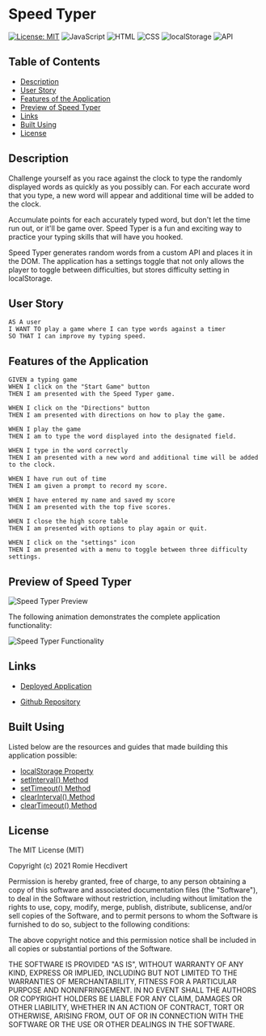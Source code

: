 # Speed Typer

[![License: MIT](https://img.shields.io/badge/License-MIT-yellow.svg)](https://opensource.org/licenses/MIT)
![JavaScript](https://img.shields.io/badge/JavaScript-ES6+-yellowgreen)
![HTML](https://img.shields.io/badge/HTML-5-orange)
![CSS](https://img.shields.io/badge/CSS-3-blue)
![localStorage](https://img.shields.io/badge/Storage-localStorage-brightgreen)
![API](https://img.shields.io/badge/API-Custom-blue)

## Table of Contents

- [Description](#description)
- [User Story](#user-story)
- [Features of the Application](#features-of-the-application)
- [Preview of Speed Typer](#preview-of-speed-typer)
- [Links](#links)
- [Built Using](#built-using)
- [License](#license)

## Description

Challenge yourself as you race against the clock to type the randomly displayed words as quickly as you possibly can.
For each accurate word that you type, a new word will appear and additional time will be added to the clock.

Accumulate points for each accurately typed word, but don't let the time run out, or it'll be game over. Speed Typer is
a fun and exciting way to practice your typing skills that will have you hooked.

Speed Typer generates random words from a custom API and places it in the DOM. The application has a settings toggle
that not only allows the player to toggle between difficulties, but
stores difficulty setting in localStorage.

## User Story

```
AS A user
I WANT TO play a game where I can type words against a timer
SO THAT I can improve my typing speed.
```

## Features of the Application

```
GIVEN a typing game
WHEN I click on the "Start Game" button
THEN I am presented with the Speed Typer game.

WHEN I click on the "Directions" button
THEN I am presented with directions on how to play the game.

WHEN I play the game
THEN I am to type the word displayed into the designated field.

WHEN I type in the word correctly
THEN I am presented with a new word and additional time will be added to the clock.

WHEN I have run out of time
THEN I am given a prompt to record my score.

WHEN I have entered my name and saved my score
THEN I am presented with the top five scores.

WHEN I close the high score table
THEN I am presented with options to play again or quit.

WHEN I click on the "settings" icon
THEN I am presented with a menu to toggle between three difficulty settings.
```

## Preview of Speed Typer

![Speed Typer Preview](images/SpeedTyperLandingPage.png)

The following animation demonstrates the complete application functionality:

![Speed Typer Functionality]()

## Links

- [Deployed Application](https://rh9891.github.io/SpeedTyper)

- [Github Repository](https://go-speed-typer-go.netlify.app/)

## Built Using

Listed below are the resources and guides that made building this application possible:

- [localStorage Property](https://www.w3schools.com/jsref/prop_win_localstorage.asp)
- [setInterval() Method](https://www.w3schools.com/jsref/met_win_setinterval.asp)
- [setTimeout() Method](https://www.w3schools.com/jsref/met_win_settimeout.asp)
- [clearInterval() Method](https://www.w3schools.com/jsref/met_win_clearinterval.asp)
- [clearTimeout() Method](https://www.w3schools.com/jsref/met_win_cleartimeout.asp)

## License

The MIT License (MIT)

Copyright (c) 2021 Romie Hecdivert

Permission is hereby granted, free of charge, to any person obtaining a copy of this software and associated
documentation files (the "Software"), to deal in the Software without restriction, including without limitation the
rights to use, copy, modify, merge, publish, distribute, sublicense, and/or sell copies of the Software, and to permit
persons to whom the Software is furnished to do so, subject to the following conditions:

The above copyright notice and this permission notice shall be included in all copies or substantial portions of the
Software.

THE SOFTWARE IS PROVIDED "AS IS", WITHOUT WARRANTY OF ANY KIND, EXPRESS OR IMPLIED, INCLUDING BUT NOT LIMITED TO THE
WARRANTIES OF MERCHANTABILITY, FITNESS FOR A PARTICULAR PURPOSE AND NONINFRINGEMENT. IN NO EVENT SHALL THE AUTHORS OR
COPYRIGHT HOLDERS BE LIABLE FOR ANY CLAIM, DAMAGES OR OTHER LIABILITY, WHETHER IN AN ACTION OF CONTRACT, TORT OR
OTHERWISE, ARISING FROM, OUT OF OR IN CONNECTION WITH THE SOFTWARE OR THE USE OR OTHER DEALINGS IN THE SOFTWARE.